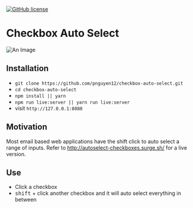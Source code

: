 [![GitHub license](https://img.shields.io/badge/license-MIT-blue.svg)](https://github.com/pnguyen12/Minimal-React-16-Boilerplate/blob/master/LICENSE)

# Checkbox Auto Select

<img src="https://i.imgur.com/vzSoref.png" alt="An Image" align="center" />

## Installation

* `git clone https://github.com/pnguyen12/checkbox-auto-select.git`
* `cd checkbox-auto-select`
* `npm install || yarn `
* `npm run live:server || yarn run live:server`
* visit `http://127.0.0.1:8080`

## Motivation 

Most email based web applications have the shift click to auto select a range of inputs. Refer to http://autoselect-checkboxes.surge.sh/
for a live version.

## Use

* Click a checkbox
* <kbd>shift</kbd> + click another checkbox and it will auto select everything in between
